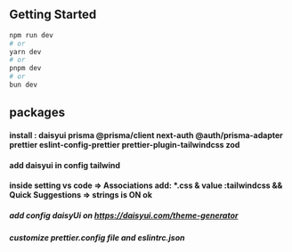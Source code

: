## Getting Started

```bash
npm run dev
# or
yarn dev
# or
pnpm dev
# or
bun dev
```

## packages

#### install : daisyui prisma @prisma/client next-auth @auth/prisma-adapter prettier eslint-config-prettier prettier-plugin-tailwindcss zod

#### add daisyui in config tailwind

#### inside setting vs code => Associations add: \*.css & value :tailwindcss && Quick Suggestions => strings is ON ok

##### add config daisyUi on https://daisyui.com/theme-generator
##### customize prettier.config file and eslintrc.json 
